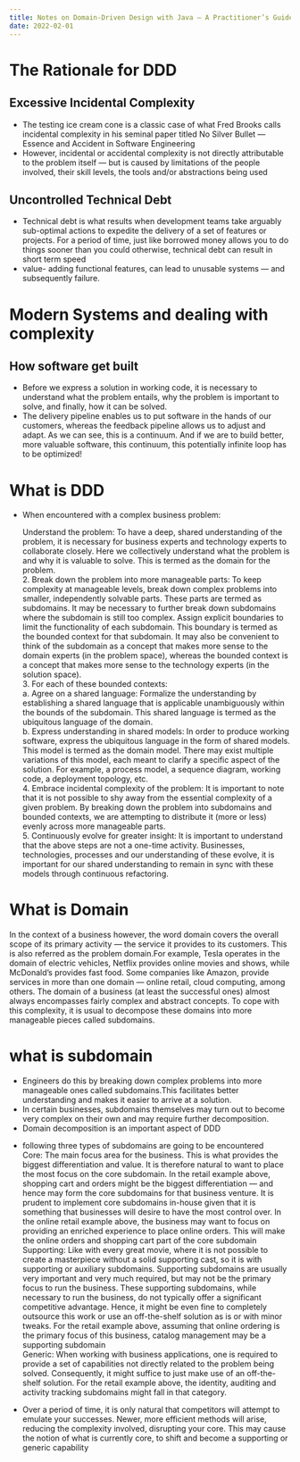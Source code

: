 ```yaml
---
title: Notes on Domain-Driven Design with Java — A Practitioner’s Guide
date: 2022-02-01
---
```


<h1>The Rationale for DDD </h1>
<h2>Excessive Incidental Complexity</h2>
 <ul>
  <li>The testing ice cream cone is a classic case of what Fred Brooks calls incidental complexity in his seminal paper titled No Silver Bullet — Essence and Accident in Software Engineering </li>
  <li>However, incidental or accidental complexity is not directly attributable to the problem itself — but is caused by limitations of the people involved, their skill levels, the tools and/or abstractions being used</li>
 </ul> 

<h2>Uncontrolled Technical Debt</h2>
 <ul>
   <li>Technical debt is what results when development teams take arguably sub-optimal actions to expedite the delivery of a set of features or projects. For a period of time, just like borrowed money allows you to do things sooner than you could otherwise, technical debt can result in short term speed</li>
   <li>value- adding functional features, can lead to unusable systems — and subsequently failure.</li>
 </ul>


<h1>Modern Systems and dealing with complexity</h1>
<h2>How software get built</h2>
<ul>
<li>Before we express a solution in working code, it is necessary to understand what the problem entails, why the problem is important to solve, and finally, how it can be solved.</li>
<li>The delivery pipeline enables us to put software in the hands of our customers, whereas the feedback pipeline allows us to adjust and adapt. As we can see, this is a continuum. And if we are to build better, more valuable software, this continuum, this potentially infinite loop has to be optimized!</li>
</ul>

<h1>What is DDD</h1>
<ul>
<li>When encountered with a complex business problem:
<p>
Understand the problem: To have a deep, shared understanding of the problem, it is necessary for business experts and technology experts to collaborate closely. Here we collectively understand what the problem is and why it is valuable to solve. This is termed as the domain for the problem.<br/>
2. Break down the problem into more manageable parts: To keep complexity at manageable levels, break down complex problems into smaller, independently solvable parts. These parts are termed as subdomains. It may be necessary to further break down subdomains where the subdomain is still too complex. Assign explicit boundaries to limit the functionality of each subdomain. This boundary is termed as the bounded context for that subdomain. It may also be convenient to think of the subdomain as a concept that makes more sense to the domain experts (in the problem space), whereas the bounded context is a concept that makes more sense to the technology experts (in the solution space).<br/>
3. For each of these bounded contexts:<br/>
a. Agree on a shared language: Formalize the understanding by establishing a shared language that is applicable unambiguously within the bounds of the subdomain. This shared language is termed as the ubiquitous language of the domain.<br/>
b. Express understanding in shared models: In order to produce working software, express the ubiquitous language in the form of shared models. This model is termed as the domain model. There may exist multiple variations of this model, each meant to clarify a specific aspect of the solution. For example, a process model, a sequence diagram, working code, a deployment topology, etc.<br/>
4. Embrace incidental complexity of the problem: It is important to note that it is not possible to shy away from the essential complexity of a given problem. By breaking down the problem into subdomains and bounded contexts, we are attempting to distribute it (more or less) evenly across more manageable parts.<br/>
5. Continuously evolve for greater insight: It is important to understand that the above steps are not a one-time activity. Businesses, technologies, processes and our understanding of these evolve, it is important for our shared understanding to remain in sync with these models through continuous refactoring.<br/>
</p>
</li>
</ul>


<h1>What is Domain </h1>
<p>In the context of a business however, the word domain covers the overall scope of its primary activity — the service it provides to its customers. This is also referred as the problem domain.For example, Tesla operates in the domain of electric vehicles, Netflix provides online movies and shows, while McDonald’s provides fast food. Some companies like Amazon, provide services in more than one domain — online retail, cloud computing, among others. The domain of a business (at least the successful ones) almost always encompasses fairly complex and abstract concepts. To cope with this complexity, it is usual to decompose these domains into more manageable pieces called subdomains.</p>

<h1>what is subdomain</h1>
<ul>
<li>Engineers do this by breaking down complex problems into more manageable ones called subdomains.This facilitates better understanding and makes it easier to arrive at a solution.</li>
<li>In certain businesses, subdomains themselves may turn out to become very complex on their own and may require further decomposition.</li>
<li>Domain decomposition is an important aspect of DDD</li>
<li>
<p>following three types of subdomains are going to be encountered<br/>
Core: The main focus area for the business. This is what provides the biggest differentiation and value. It is therefore natural to want to place the most focus on the core subdomain. In the retail example above, shopping cart and orders might be the biggest differentiation — and hence may form the core subdomains for that business venture. It is prudent to implement core subdomains in-house given that it is something that businesses will desire to have the most control over. In the online retail example above, the business may want to focus on providing an enriched experience to place online orders. This will make the online orders and shopping cart part of the core subdomain<br/>
Supporting: Like with every great movie, where it is not possible to create a masterpiece without a solid supporting cast, so it is with supporting or auxiliary subdomains. Supporting subdomains are usually very important and very much required, but may not be the primary focus to run the business. These supporting subdomains, while necessary to run the business, do not typically offer a significant competitive advantage. Hence, it might be even fine to completely outsource this work or use an off-the-shelf solution as is or with minor tweaks. For the retail example above, assuming that online ordering is the primary focus of this business, catalog management may be a supporting subdomain<br/>
Generic: When working with business applications, one is required to provide a set of capabilities not directly related to the problem being solved. Consequently, it might suffice to just make use of an off-the-shelf solution. For the retail example above, the identity, auditing and activity tracking subdomains might fall in that category.<br/></p>
</li>
<li>Over a period of time, it is only natural that competitors will attempt to emulate your successes. Newer, more efficient methods will arise, reducing the complexity involved, disrupting your core. This may cause the notion of what is currently core, to shift and become a supporting or generic capability</li>
</ul>
